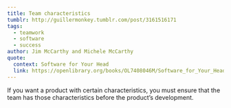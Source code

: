```yaml
---
title: Team characteristics
tumblr: http://guillermonkey.tumblr.com/post/3161516171
tags:
  - teamwork
  - software
  - success
author: Jim McCarthy and Michele McCarthy
quote:
  context: Software for Your Head
  link: https://openlibrary.org/books/OL7408046M/Software_for_Your_Head
---
```


If you want a product with certain characteristics, you must ensure that the team has those characteristics before the product’s development.
